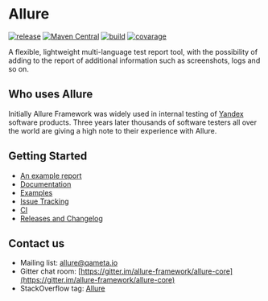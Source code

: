 # Allure

[![release](http://github-release-version.herokuapp.com/github/allure-framework/allure-core/release.svg?style=flat)](https://github.com/allure-framework/allure-core/releases/latest) [![Maven Central](https://maven-badges.herokuapp.com/maven-central/ru.yandex.qatools.allure/allure-core/badge.svg?style=flat)](https://maven-badges.herokuapp.com/maven-central/ru.yandex.qatools.allure/allure-core) [![build](https://img.shields.io/jenkins/s/http/ci.qatools.ru/allure1_master-deploy.svg?style=flat)](http://ci.qatools.ru/job/allure1_master-deploy/lastBuild/)
[![covarage](https://img.shields.io/sonar/http/sonar.qatools.ru/ru.yandex.qatools.allure:allure-core/coverage.svg?style=flat)](http://sonar.qatools.ru/dashboard/index/ru.yandex.qatools.allure:allure-core)

A flexible, lightweight multi-language test report tool, with the possibility of adding to the report of additional information such as screenshots, logs and so on.

## Who uses Allure
Initially Allure Framework was widely used in internal testing of [Yandex](http://company.yandex.com/) software products. Three years later thousands of software testers all over the world are giving a high note to their experience with Allure.

## Getting Started

* [An example report](http://ci.qatools.ru/job/allure1_master-deploy/Allure_report/)
* [Documentation](https://github.com/allure-framework/allure-core/wiki)
* [Examples](https://github.com/allure-examples)
* [Issue Tracking](https://github.com/allure-framework/allure-core/issues?labels=&milestone=&page=1&state=open)
* [CI](http://ci.qatools.ru/)
* [Releases and Changelog](https://github.com/allure-framework/allure-core/releases)

## Contact us
* Mailing list: [allure@qameta.io](mailto:allure@qameta.io)
* Gitter chat room: [https://gitter.im/allure-framework/allure-core](https://gitter.im/allure-framework/allure-core)
* StackOverflow tag: [Allure](http://stackoverflow.com/questions/tagged/allure)
